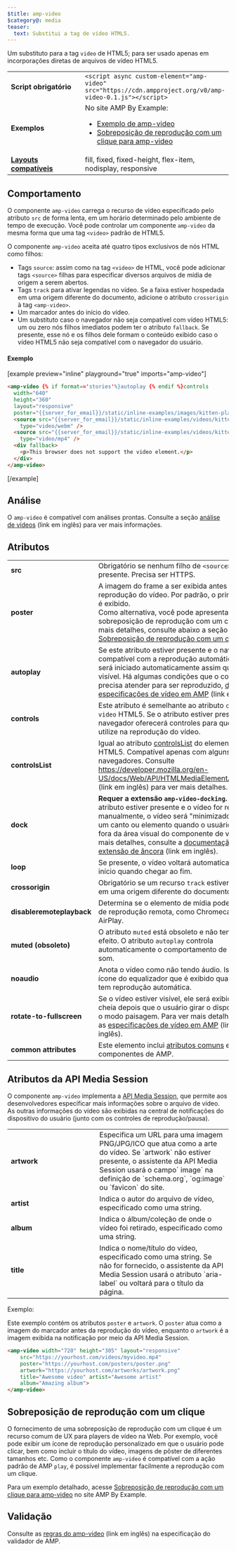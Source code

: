 ```yaml
---
$title: amp-video
$category@: media
teaser:
  text: Substitui a tag de vídeo HTML5.
---
```




<!--
       Copyright 2016 The AMP HTML Authors. All Rights Reserved.

       Licensed under the Apache License, Version 2.0 (the "License");
     you may not use this file except in compliance with the License.
     You may obtain a copy of the License at

     http://www.apache.org/licenses/LICENSE-2.0

     Unless required by applicable law or agreed to in writing, software
     distributed under the License is distributed on an "AS-IS" BASIS,
     WITHOUT WARRANTIES OR CONDITIONS OF ANY KIND, either express or implied.
     See the License for the specific language governing permissions and
     limitations under the License.
-->



Um substituto para a tag `video` de HTML5; para ser usado apenas em incorporações diretas de arquivos de vídeo HTML5.

<table>
  <tr>
    <td width="40%"><strong>Script obrigatório</strong></td>
    <td><code>&lt;script async custom-element="amp-video" src="https://cdn.ampproject.org/v0/amp-video-0.1.js">&lt;/script></code></td>
  </tr>
  <tr>
    <td width="40%"><strong>Exemplos</strong></td>
    <td>No site AMP By Example:<ul>
      <li><a href="https://ampbyexample.com/components/amp-video/">Exemplo de amp-video</a></li>
      <li><a href="https://ampbyexample.com/advanced/click-to-play_overlay_for_amp-video/">Sobreposição de reprodução com um clique para amp-video</a></li></ul></td>
    </tr>
    <tr>
      <td class="col-fourty"><strong><a href="../../../documentation/guides-and-tutorials/develop/style_and_layout/control_layout.md">Layouts compatíveis</a></strong></td>
      <td>fill, fixed, fixed-height, flex-item, nodisplay, responsive</td>
    </tr>
  </table>

## Comportamento <a name="behavior"></a>

O componente `amp-video` carrega o recurso de vídeo especificado pelo atributo `src` de forma lenta, em um horário determinado pelo ambiente de tempo de execução. Você pode controlar um componente `amp-video` da mesma forma que uma tag `<video>` padrão de HTML5.

O componente `amp-video` aceita até quatro tipos exclusivos de nós HTML como filhos:

* Tags `source`: assim como na tag `<video>` de HTML, você pode adicionar tags `<source>` filhas para especificar diversos arquivos de mídia de origem a serem abertos.
* Tags `track` para ativar legendas no vídeo. Se a faixa estiver hospedada em uma origem diferente do documento, adicione o atributo `crossorigin` à tag `<amp-video>`.
* Um marcador antes do início do vídeo.
* Um substituto caso o navegador não seja compatível com vídeo HTML5: um ou zero nós filhos imediatos podem ter o atributo `fallback`. Se presente, esse nó e os filhos dele formam o conteúdo exibido caso o vídeo HTML5 não seja compatível com o navegador do usuário.

#### Exemplo <a name="example"></a>

[example preview="inline" playground="true" imports="amp-video"]
```html
<amp-video {% if format=='stories'%}autoplay {% endif %}controls
  width="640"
  height="360"
  layout="responsive"
  poster="{{server_for_email}}/static/inline-examples/images/kitten-playing.png">
  <source src="{{server_for_email}}/static/inline-examples/videos/kitten-playing.webm"
    type="video/webm" />
  <source src="{{server_for_email}}/static/inline-examples/videos/kitten-playing.mp4"
    type="video/mp4" />
  <div fallback>
    <p>This browser does not support the video element.</p>
  </div>
</amp-video>
```
[/example]

## Análise <a name="analytics"></a>

O `amp-video` é compatível com análises prontas. Consulte a seção [análise de vídeos](https://github.com/ampproject/amphtml/blob/main/extensions/amp-analytics/amp-video-analytics.md) (link em inglês) para ver mais informações.

## Atributos <a name="attributes"></a>

<table>
  <tr>
    <td width="40%"><strong>src</strong></td>
    <td>Obrigatório se nenhum filho de <code>&lt;source&gt;</code> estiver presente. Precisa ser HTTPS.</td>
  </tr>
  <tr>
    <td width="40%"><strong>poster</strong></td>
    <td>A imagem do frame a ser exibida antes do início da reprodução do vídeo. Por padrão, o primeiro frame é exibido.
      <br>
        Como alternativa, você pode apresentar uma sobreposição de reprodução com um clique. Para mais detalhes, consulte abaixo a seção <a href="#click-to-play-overlay">Sobreposição de reprodução com um clique</a>.</td>
      </tr>
      <tr>
        <td width="40%"><strong>autoplay</strong></td>
        <td>Se este atributo estiver presente e o navegador for compatível com a reprodução automática, o vídeo será iniciado automaticamente assim que ficar visível. Há algumas condições que o componente precisa atender para ser reproduzido, <a href="https://github.com/ampproject/amphtml/blob/main/docs/spec/amp-video-interface.md#autoplay">descritas na especificações de vídeo em AMP</a> (link em inglês).</td>
      </tr>
      <tr>
        <td width="40%"><strong>controls</strong></td>
        <td>Este atributo é semelhante ao atributo <code>controls</code> no <code>video</code> HTML5. Se o atributo estiver presente, o navegador oferecerá controles para que o usuário utilize na reprodução do vídeo.</td>
      </tr>
      <tr>
        <td width="40%"><strong>controlsList</strong></td>
        <td>Igual ao atributo <a href="https://developer.mozilla.org/pt-BR/docs/Web/API/HTMLMediaElement/controlsList">controlsList</a> do elemento de vídeo HTML5. Compatível apenas com alguns navegadores. Consulte <a href="https://developer.mozilla.org/pt-BR/docs/Web/API/HTMLMediaElement/controlsList">https://developer.mozilla.org/en-US/docs/Web/API/HTMLMediaElement/controlsList</a> (link em inglês) para ver mais detalhes.</td>
      </tr>
      <tr>
        <td width="40%"><strong>dock</strong></td>
        <td><strong>Requer a extensão <code>amp-video-docking</code>.</strong> Se o atributo estiver presente e o vídeo for reproduzido manualmente, o vídeo será "minimizado" e fixado a um canto ou elemento quando o usuário rolar para fora da área visual do componente de vídeo.
            Para mais detalhes, consulte a <a href="amp-video-docking.md">documentação sobre a extensão de âncora</a> (link em inglês).</td>
        </tr>
        <tr>
          <td width="40%"><strong>loop</strong></td>
          <td>Se presente, o vídeo voltará automaticamente ao início quando chegar ao fim.</td>
        </tr>
        <tr>
          <td width="40%"><strong>crossorigin</strong></td>
          <td>Obrigatório se um recurso <code>track</code> estiver hospedado em uma origem diferente do documento.</td>
        </tr>
        <tr>
          <td width="40%"><strong>disableremoteplayback</strong></td>
          <td>Determina se o elemento de mídia pode ter uma IU de reprodução remota, como Chromecast ou AirPlay.</td>
        </tr>
        <tr>
          <td width="40%"><strong>muted (obsoleto)</strong></td>
          <td>O atributo <code>muted</code> está obsoleto e não tem mais efeito. O atributo <code>autoplay</code> controla automaticamente o comportamento de desativar o som.</td>
        </tr>
        <tr>
          <td width="40%"><strong>noaudio</strong></td>
          <td>Anota o vídeo como não tendo áudio. Isso oculta o ícone do equalizador que é exibido quando o vídeo tem reprodução automática.</td>
        </tr>
        <tr>
          <td width="40%"><strong>rotate-to-fullscreen</strong></td>
          <td>Se o vídeo estiver visível, ele será exibido em tela cheia depois que o usuário girar o dispositivo para o modo paisagem. Para ver mais detalhes, consulte as <a href="https://github.com/ampproject/amphtml/blob/main/docs/spec/amp-video-interface.md#rotate-to-fullscreen">especificações de vídeo em AMP</a> (link em inglês).</td>
        </tr>
        <tr>
          <td width="40%"><strong>common attributes</strong></td>
          <td>Este elemento inclui <a href="../../../documentation/guides-and-tutorials/learn/common_attributes.md">atributos comuns</a> estendidos a componentes de AMP.</td>
        </tr>
      </table>

## Atributos da API Media Session <a name="media-session-api-attributes"></a>

O componente `amp-video` implementa a [API Media Session](https://developers.google.com/web/updates/2017/02/media-session), que permite aos desenvolvedores especificar mais informações sobre o arquivo de vídeo. As outras informações do vídeo são exibidas na central de notificações do dispositivo do usuário (junto com os controles de reprodução/pausa).

<table>
  <tr>
    <td width="40%"><strong>artwork</strong></td>
    <td>Especifica um URL para uma imagem PNG/JPG/ICO que atua como a arte do vídeo. Se `artwork` não estiver presente, o assistente da API Media Session usará o campo` image` na definição de `schema.org`, `og:image` ou `favicon` do site.</td>
  </tr>
  <tr>
    <td width="40%"><strong>artist</strong></td>
    <td>Indica o autor do arquivo de vídeo, especificado como uma string.</td>
  </tr>
  <tr>
    <td width="40%"><strong>album</strong></td>
    <td>Indica o álbum/coleção de onde o vídeo foi retirado, especificado como uma string.</td>
  </tr>
  <tr>
    <td width="40%"><strong>title</strong></td>
    <td>Indica o nome/título do vídeo, especificado como uma string. Se não for fornecido, o assistente da API Media Session usará o atributo `aria-label` ou voltará para o título da página.</td>
  </tr>
</table>

Exemplo:

Este exemplo contém os atributos `poster` e `artwork`. O `poster` atua como a imagem do marcador antes da reprodução do vídeo, enquanto o `artwork` é a imagem exibida na notificação por meio da API Media Session.

```html
<amp-video width="720" height="305" layout="responsive"
    src="https://yourhost.com/videos/myvideo.mp4"
    poster="https://yourhost.com/posters/poster.png"
    artwork="https://yourhost.com/artworks/artwork.png"
    title="Awesome video" artist="Awesome artist"
    album="Amazing album">
</amp-video>
```

## Sobreposição de reprodução com um clique <a name="click-to-play-overlay"></a>

O fornecimento de uma sobreposição de reprodução com um clique é um recurso comum de UX para players de vídeo na Web.  Por exemplo, você pode exibir um ícone de reprodução personalizado em que o usuário pode clicar, bem como incluir o título do vídeo, imagens de pôster de diferentes tamanhos etc.  Como o componente `amp-video` é compatível com a ação padrão de AMP `play`, é possível implementar facilmente a reprodução com um clique.

Para um exemplo detalhado, acesse [Sobreposição de reprodução com um clique para amp-video](https://ampbyexample.com/advanced/click-to-play_overlay_for_amp-video/) no site AMP By Example.

## Validação <a name="validation"></a>

Consulte as [regras do amp-video](https://github.com/ampproject/amphtml/blob/main/validator/validator-main.protoascii) (link em inglês) na especificação do validador de AMP.
